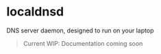# localdnsd
DNS server daemon, designed to run on your laptop

> Current WIP: Documentation coming soon
